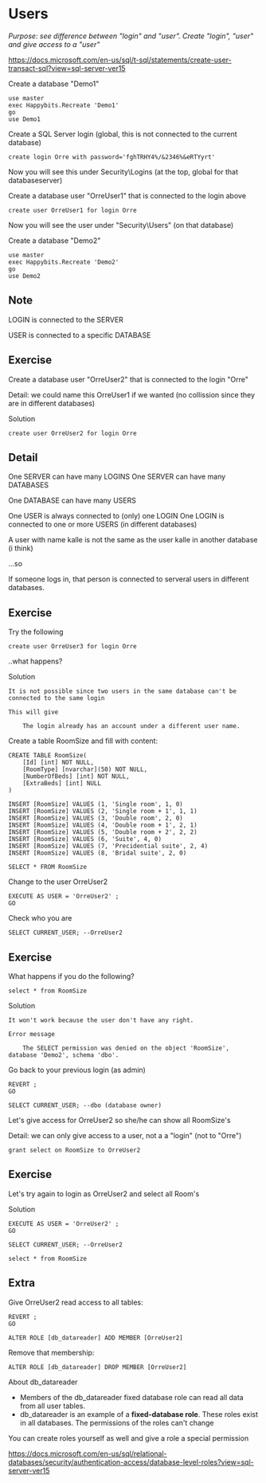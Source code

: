 # Users

*Purpose: see difference between "login" and "user".  Create "login", "user" and give access to a "user"*

https://docs.microsoft.com/en-us/sql/t-sql/statements/create-user-transact-sql?view=sql-server-ver15

Create a database "Demo1"

	use master
	exec Happybits.Recreate 'Demo1'
	go
	use Demo1

Create a SQL Server login (global, this is not connected to the current database)

	create login Orre with password='fghTRHY4%/&2346%&eRTYyrt'

Now you will see this under Security\Logins (at the top, global for that databaseserver)

Create a database user "OrreUser1" that is connected to the login above

	create user OrreUser1 for login Orre

Now you will see the user under "Security\Users"  (on that database)

Create a database "Demo2"

	use master
	exec Happybits.Recreate 'Demo2'
	go
	use Demo2

## Note

LOGIN is connected to the SERVER

USER is connected to a specific DATABASE

## Exercise

Create a database user "OrreUser2" that is connected to the login "Orre"

Detail: we could name this OrreUser1 if we wanted (no collission since they are in different databases)

Solution

	create user OrreUser2 for login Orre 

## Detail

One SERVER can have many LOGINS
One SERVER can have many DATABASES

One DATABASE can have many USERS

One USER is always connected to (only) one LOGIN
One LOGIN is connected to one or more USERS (in different databases)

A user with name kalle is not the same as the user kalle in another database (i think)

...so

If someone logs in, that person is connected to serveral users in different databases.

## Exercise

Try the following

	create user OrreUser3 for login Orre

..what happens?

Solution

	It is not possible since two users in the same database can't be connected to the same login

	This will give

		The login already has an account under a different user name.

Create a table RoomSize and fill with content:

	CREATE TABLE RoomSize(
		[Id] [int] NOT NULL,
		[RoomType] [nvarchar](50) NOT NULL,
		[NumberOfBeds] [int] NOT NULL,
		[ExtraBeds] [int] NULL
	)

	INSERT [RoomSize] VALUES (1, 'Single room', 1, 0)
	INSERT [RoomSize] VALUES (2, 'Single room + 1', 1, 1)
	INSERT [RoomSize] VALUES (3, 'Double room', 2, 0)
	INSERT [RoomSize] VALUES (4, 'Double room + 1', 2, 1)
	INSERT [RoomSize] VALUES (5, 'Double room + 2', 2, 2)
	INSERT [RoomSize] VALUES (6, 'Suite', 4, 0)
	INSERT [RoomSize] VALUES (7, 'Precidential suite', 2, 4)
	INSERT [RoomSize] VALUES (8, 'Bridal suite', 2, 0)

	SELECT * FROM RoomSize


Change to the user OrreUser2

	EXECUTE AS USER = 'OrreUser2' ;  
	GO 

Check who you are

	SELECT CURRENT_USER; --OrreUser2

## Exercise

What happens if you do the following?

	select * from RoomSize

Solution

	It won't work because the user don't have any right.

	Error message

		The SELECT permission was denied on the object 'RoomSize', database 'Demo2', schema 'dbo'.

Go back to your previous login (as admin)

	REVERT ;  
	GO 

	SELECT CURRENT_USER; --dbo (database owner)


Let's give access for OrreUser2 so she/he can show all RoomSize's

Detail: we can only give access to a user, not a a "login" (not to "Orre")

	grant select on RoomSize to OrreUser2


## Exercise

Let's try again to login as OrreUser2 and select all Room's

Solution

	EXECUTE AS USER = 'OrreUser2' ;
	GO 

	SELECT CURRENT_USER; --OrreUser2

	select * from RoomSize

## Extra

Give OrreUser2 read access to all tables:

	REVERT ;  
	GO 
	
	ALTER ROLE [db_datareader] ADD MEMBER [OrreUser2]	

Remove that membership:	

	ALTER ROLE [db_datareader] DROP MEMBER [OrreUser2]

About db_datareader
- Members of the db_datareader fixed database role can read all data from all user tables.
- db_datareader is an example of a **fixed-database role**. These roles exist in all databases. The permissions of the roles can't change

You can create roles yourself as well and give a role a special permission

https://docs.microsoft.com/en-us/sql/relational-databases/security/authentication-access/database-level-roles?view=sql-server-ver15

